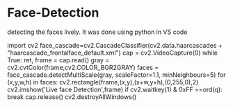 # Face-Detection

detecting the faces lively. It was done using python in VS code


import cv2
face_cascade=cv2.CascadeClassifier(cv2.data.haarcascades + "haarcascade_frontalface_default.xml")
cap = cv2.VideoCapture(0)
while True:
    ret, frame = cap.read()
    gray = cv2.cvtColor(frame,cv2.COLOR_BGR2GRAY)
    faces =  face_cascade.detectMultiScale(gray, scaleFactor=1.1, minNeighbours=5)
    for (x,y,w,h) in faces:
        cv2.rectangle(frame,(x,y),(x+w,y+h),(0,255,0),2)
    cv2.imshow('Live face Detection',frame)
    if cv2.waitkey(1) & 0xFF ==ord(q):
        break
cap.release()
cv2.destroyAllWindows()
